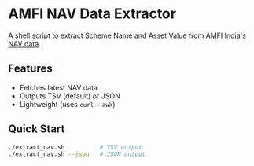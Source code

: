 # AMFI NAV Data Extractor

A shell script to extract Scheme Name and Asset Value from [AMFI India's NAV data](https://www.amfiindia.com/spages/NAVAll.txt).

## Features
- Fetches latest NAV data
- Outputs TSV (default) or JSON
- Lightweight (uses `curl` + `awk`)

## Quick Start
```bash
./extract_nav.sh          # TSV output
./extract_nav.sh --json   # JSON output
